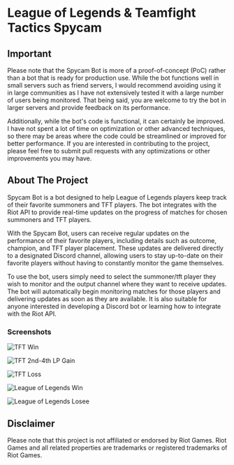 # League of Legends & Teamfight Tactics Spycam

## Important
Please note that the Spycam Bot is more of a proof-of-concept (PoC) rather than a bot that is ready for production use. While the bot functions well in small servers such as friend servers, I would recommend avoiding using it in large communities as I have not extensively tested it with a large number of users being monitored. That being said, you are welcome to try the bot in larger servers and provide feedback on its performance.

Additionally, while the bot's code is functional, it can certainly be improved. I have not spent a lot of time on optimization or other advanced techniques, so there may be areas where the code could be streamlined or improved for better performance. If you are interested in contributing to the project, please feel free to submit pull requests with any optimizations or other improvements you may have.

## About The Project

Spycam Bot is a bot designed to help League of Legends players keep track of their favorite summoners and TFT players. The bot integrates with the Riot API to provide real-time updates on the progress of matches for chosen summoners and TFT players.

With the Spycam Bot, users can receive regular updates on the performance of their favorite players, including details such as outcome, champion, and TFT player placement. These updates are delivered directly to a designated Discord channel, allowing users to stay up-to-date on their favorite players without having to constantly monitor the game themselves.

To use the bot, users simply need to select the summoner/tft player they wish to monitor and the output channel where they want to receive updates. The bot will automatically begin monitoring matches for those players and delivering updates as soon as they are available. It is also suitable for anyone interested in developing a Discord bot or learning how to integrate with the Riot API.

### Screenshots

![TFT Win](https://user-images.githubusercontent.com/48495731/223549053-b3c6e640-30d3-466c-96cf-5520a849127a.png)

![TFT 2nd-4th LP Gain](https://user-images.githubusercontent.com/48495731/223549125-a9473f42-d283-479b-bd6c-384c0702a865.png)

![TFT Loss](https://user-images.githubusercontent.com/48495731/223549176-1c152de8-b0d8-46f5-9ae4-6dc2bcde45db.png)

![League of Legends Win](https://user-images.githubusercontent.com/48495731/223549221-8a444f30-57c6-45a1-8820-887b3edac245.png)

![League of Legends Losee](https://user-images.githubusercontent.com/48495731/223549285-00d3a01d-0884-4a30-8815-93a637cc8a57.png)

## Disclaimer

Please note that this project is not affiliated or endorsed by Riot Games. Riot Games and all related properties are trademarks or registered trademarks of Riot Games.
